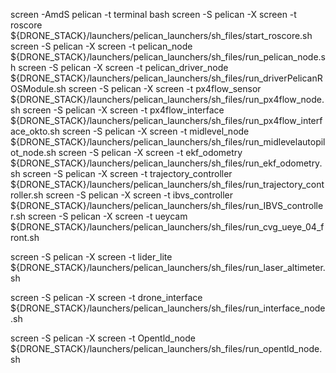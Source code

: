 screen -AmdS pelican -t terminal bash
screen -S pelican -X screen -t roscore                     ${DRONE_STACK}/launchers/pelican_launchers/sh_files/start_roscore.sh
screen -S pelican -X screen -t pelican_node                ${DRONE_STACK}/launchers/pelican_launchers/sh_files/run_pelican_node.sh
screen -S pelican -X screen -t pelican_driver_node         ${DRONE_STACK}/launchers/pelican_launchers/sh_files/run_driverPelicanROSModule.sh
screen -S pelican -X screen -t px4flow_sensor              ${DRONE_STACK}/launchers/pelican_launchers/sh_files/run_px4flow_node.sh
screen -S pelican -X screen -t px4flow_interface           ${DRONE_STACK}/launchers/pelican_launchers/sh_files/run_px4flow_interface_okto.sh
screen -S pelican -X screen -t midlevel_node               ${DRONE_STACK}/launchers/pelican_launchers/sh_files/run_midlevelautopilot_node.sh
screen -S pelican -X screen -t ekf_odometry                ${DRONE_STACK}/launchers/pelican_launchers/sh_files/run_ekf_odometry.sh
screen -S pelican -X screen -t trajectory_controller       ${DRONE_STACK}/launchers/pelican_launchers/sh_files/run_trajectory_controller.sh
screen -S pelican -X screen -t ibvs_controller             ${DRONE_STACK}/launchers/pelican_launchers/sh_files/run_IBVS_controller.sh
screen -S pelican -X screen -t ueycam		           ${DRONE_STACK}/launchers/pelican_launchers/sh_files/run_cvg_ueye_04_front.sh

screen -S pelican -X screen -t lider_lite                  ${DRONE_STACK}/launchers/pelican_launchers/sh_files/run_laser_altimeter.sh

screen -S pelican -X screen -t drone_interface             ${DRONE_STACK}/launchers/pelican_launchers/sh_files/run_interface_node.sh

screen -S pelican -X screen -t Opentld_node	           ${DRONE_STACK}/launchers/pelican_launchers/sh_files/run_opentld_node.sh




